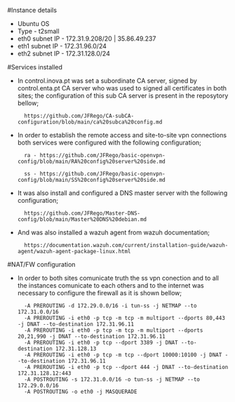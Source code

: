 #Instance details

- Ubuntu OS
- Type - t2small
- eth0 subnet IP - 172.31.9.208/20 | 35.86.49.237
- eth1 subnet IP - 172.31.96.0/24
- eth2 subnet IP - 172.31.128.0/24


#Services installed


- In control.inova.pt was set a subordinate CA server, signed by control.enta.pt CA server who was used to signed all certificates in both sites;
the configuration of this sub CA server is present in the reposytory bellow;

        https://github.com/JFRego/CA-subCA-configuration/blob/main/ca%20subca%20config.md
        
- In order to establish the remote access and site-to-site vpn connections both services were configured with the following configuration;

        ra - https://github.com/JFRego/basic-openvpn-config/blob/main/RA%20config%20server%20side.md
        
        ss - https://github.com/JFRego/basic-openvpn-config/blob/main/SS%20config%20server%20side.md
        
- It was also install and configured a DNS master server with the following configuration;        

        https://github.com/JFRego/Master-DNS-config/blob/main/Master%20DNS%20debian.md
        
- And was also installed a wazuh agent from wazuh documentation;

        https://documentation.wazuh.com/current/installation-guide/wazuh-agent/wazuh-agent-package-linux.html
        

#NAT/FW configuration


- In order to both sites comunicate truth the ss vpn conection and to all the instances comunicate to each others and to the internet was necessary to configure
the firewall as it is shown bellow;

        -A PREROUTING -d 172.29.0.0/16 -i tun-ss -j NETMAP --to 172.31.0.0/16
        -A PREROUTING -i eth0 -p tcp -m tcp -m multiport --dports 80,443 -j DNAT --to-destination 172.31.96.11
        -A PREROUTING -i eth0 -p tcp -m tcp -m multiport --dports 20,21,990 -j DNAT --to-destination 172.31.96.11
        -A PREROUTING -i eth0 -p tcp --dport 3389 -j DNAT --to-destination 172.31.128.13
        -A PREROUTING -i eth0 -p tcp -m tcp --dport 10000:10100 -j DNAT --to-destination 172.31.96.11
        -A PREROUTING -i eth0 -p tcp --dport 444 -j DNAT --to-destination 172.31.128.12:443
        -A POSTROUTING -s 172.31.0.0/16 -o tun-ss -j NETMAP --to 172.29.0.0/16
        -A POSTROUTING -o eth0 -j MASQUERADE
        


